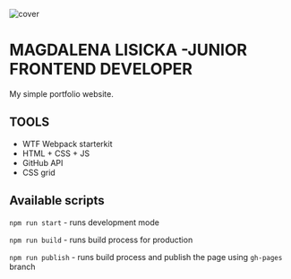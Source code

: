 ![cover](https://magdalena-lisicka.github.io/og-wtf.png)

# MAGDALENA LISICKA -JUNIOR FRONTEND DEVELOPER 

My simple portfolio website.

## TOOLS

- WTF Webpack starterkit
- HTML + CSS + JS
- GitHub API
- CSS grid


## Available scripts

`npm run start` - runs development mode

`npm run build` - runs build process for production

`npm run publish` - runs build process and publish the page using `gh-pages` branch

